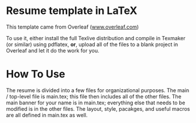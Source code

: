 # Resume template in LaTeX

This template came from Overleaf (www.overleaf.com)

To use it, either install the full Texlive distribution and compile in Texmaker (or similar) using pdflatex, **or**, upload all of the files to a blank project in Overleaf and let it do the work for you.

# How To Use

The resume is divided into a few files for organizational purposes. The main / top-level file is main.tex; this file then includes all of the other files.  The main banner for your name is in main.tex; everything else that needs to be modified is in the other files.  The layout, style, pacakges, and useful macros are all defined in main.tex as well.
